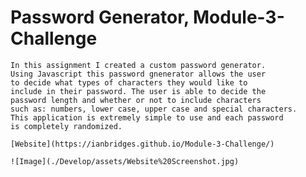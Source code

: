 # Password Generator, Module-3-Challenge

    In this assignment I created a custom password generator.
    Using Javascript this password gnenerator allows the user
    to decide what types of characters they would like to
    include in their password. The user is able to decide the
    password length and whether or not to include characters
    such as: numbers, lower case, upper case and special characters.
    This application is extremely simple to use and each password
    is completely randomized.

    [Website](https://ianbridges.github.io/Module-3-Challenge/)

    ![Image](./Develop/assets/Website%20Screenshot.jpg)